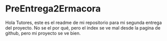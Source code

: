 # PreEntrega2Ermacora

Hola Tutores, este es el readme de mi repositorio para mi segunda entrega del proyecto.
No se el por qué, pero el index se ve mal desde la pagina de github, pero mi proyecto se ve bien.
